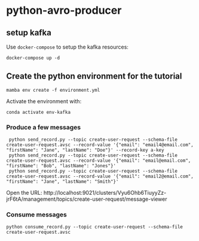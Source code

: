 # python-avro-producer

## setup kafka

Use `docker-compose` to setup the kafka resources:

```console
docker-compose up -d
```

## Create the python environment for the tutorial

```console
mamba env create -f environment.yml
```

Activate the environment with:

```
conda activate env-kafka
```

### Produce a few messages 

```console
 python send_record.py --topic create-user-request --schema-file create-user-request.avsc --record-value '{"email": "email4@email.com", "firstName": "Jane", "lastName": "Doe"}' --record-key a-key
 python send_record.py --topic create-user-request --schema-file create-user-request.avsc --record-value '{"email": "email@email.com", "firstName": "Bob", "lastName": "Jones"}'
 python send_record.py --topic create-user-request --schema-file create-user-request.avsc --record-value '{"email": "email2@email.com", "firstName": "Jane", "lastName": "Smith"}'
```

Open the URL: http://localhost:9021/clusters/Vyu6Ohb6TiuyyZz-jrF6tA/management/topics/create-user-request/message-viewer

### Consume messages

```console
python consume_record.py --topic create-user-request --schema-file create-user-request.avsc
```
